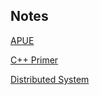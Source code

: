 ## Notes

[APUE](https://github.com/XutongLi/Learning-Notes/tree/master/APUE)

[C++ Primer](https://github.com/XutongLi/Learning-Notes/tree/master/Cpp_Primer_Notes)

[Distributed System](https://github.com/XutongLi/Learning-Notes/tree/master/Distributed_System)
